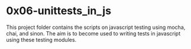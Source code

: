 # 0x06-unittests_in_js

This project folder contains the scripts on javascript testing using mocha, chai, and sinon. The aim is to become used to writing tests in javascript using these testing modules.
